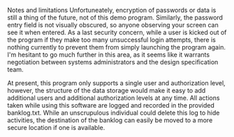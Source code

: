 Notes and limitations
Unfortuneately, encryption of passwords or data is still a thing of the future, not of this demo program.
Similarly, the password entry field is not visually obscured, so anyone observing your screen can see it when entered.
As a last security concern, while a user is kicked out of the program if they make too many unsuccessful login attempts, there is nothing currently to prevent them from simply launching the program again. I'm hesitant to go much further in this area, as it seems like it warrants negotiation between systems administrators and the design specification team.

At present, this program only supports a single user and authorization level, however, the structure of the data storage would make it easy to add additional users and additional authorization levels at any time.
All actions taken while using this software are logged and recorded in the provided banklog.txt. While an unscrupulous individual could delete this log to hide activities, the destination of the banklog can easily be moved to a more secure location if one is available.


